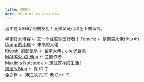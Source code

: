 ```yaml
---
title: 朋友们
date: 2020-02-14 23:38:53
---
```


这里是 Sheey 的朋友们！交换友链可以在下面留言。

[寻街技术博客](http://www.xjjsbk.com/) <- 又一个互联网爱好者！
[TonyHe](https://www.ouorz.com/) <- 是前端大佬(☆ω☆)  
[Codgi 的小屋](https://codgi.xin) <- 未来的大佬  
[Kiyoshi 的郵便局](https://blog.k1yoshi.com/) <- 留学大佬，`GPA` 还巨高  
[MARKSZ の Blog](https://molunerfinn.com/) <- 主题作者  
[Makito's Notebook](https://keep.moe/) <- 想过这样的生活！  
[风痕's Blog](https://blog.moew.xyz/) <- 换 ID 了  
[兔之屋](https://syaro.hotococoa.moe/wordpress/) <- ~~(老二次元了)~~ 老 C++ 了  